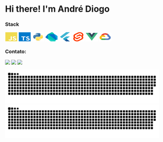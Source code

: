 # Hi there! I'm André Diogo

### Stack
<div style="display: inline_block">
  <img align="center" alt="andre-Js" height="30" width="40" src="https://raw.githubusercontent.com/devicons/devicon/master/icons/javascript/javascript-plain.svg">
  <img align="center" alt="andre-Ts" height="30" width="40" src="https://raw.githubusercontent.com/devicons/devicon/master/icons/typescript/typescript-plain.svg">
  <img align="center" alt="andre-Python" height="30" width="40" src="https://raw.githubusercontent.com/devicons/devicon/master/icons/python/python-original.svg">
  <img align="center" alt="andre-Dart" height="30" width="40" src="https://raw.githubusercontent.com/devicons/devicon/master/icons/dart/dart-original.svg">
  <img align="center" alt="andre-Flutter" height="30" width="40" src="https://raw.githubusercontent.com/devicons/devicon/master/icons/flutter/flutter-original.svg">
  <img align="center" alt="andre-Svelte" height="30" width="40" src="https://raw.githubusercontent.com/devicons/devicon/master/icons/svelte/svelte-original.svg">
  <img align="center" alt="andre-Vue" height="30" width="40" src="https://raw.githubusercontent.com/devicons/devicon/master/icons/vuejs/vuejs-original.svg">
   <img align="center" alt="andre-Google" height="30" width="40" src="https://raw.githubusercontent.com/devicons/devicon/master/icons/googlecloud/googlecloud-original.svg">
</div>

### Contato:
<div> 
  <a href = "https://wa.me/5512997636371"><img src="https://img.shields.io/badge/WhatsApp-25D366?style=for-the-badge&logo=whatsapp&logoColor=white" target="_blank"></a>
  <a href = "mailto:andrefirsan@hotmail.com"><img src="https://img.shields.io/badge/-Gmail-%23333?style=for-the-badge&logo=gmail&logoColor=white" target="_blank"></a>
  <a href="https://www.linkedin.com/in/andredifs" target="_blank"><img src="https://img.shields.io/badge/-LinkedIn-%230077B5?style=for-the-badge&logo=linkedin&logoColor=white" target="_blank"></a> 
 
  ![github contribution grid snake animation](https://raw.githubusercontent.com/andredifs/andredifs/output/github-contribution-grid-snake-dark.svg#gh-dark-mode-only)
  ![github contribution grid snake animation](https://raw.githubusercontent.com/andredifs/andredifs/output/github-contribution-grid-snake.svg#gh-light-mode-only)
 
</div>
